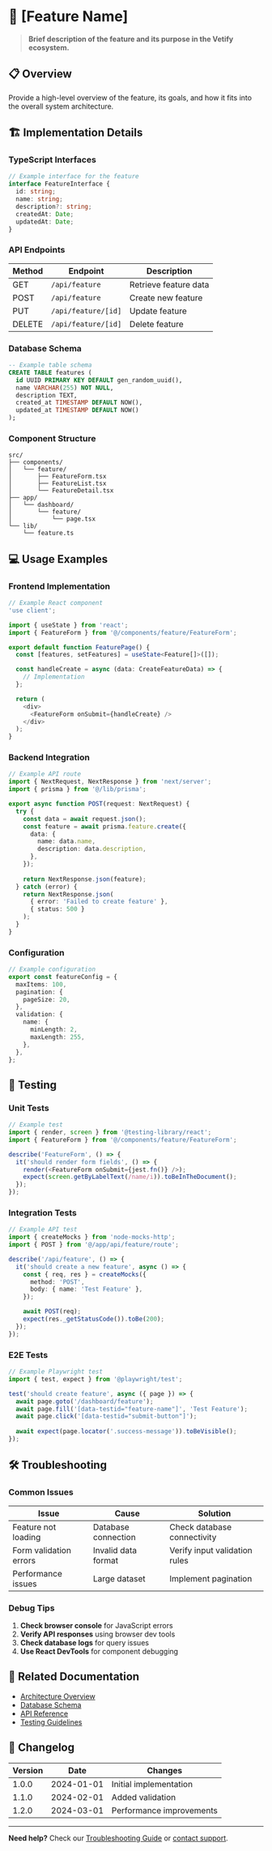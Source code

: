 # 🎯 [Feature Name]

> **Brief description of the feature and its purpose in the Vetify ecosystem.**

## 📋 Overview

Provide a high-level overview of the feature, its goals, and how it fits into the overall system architecture.

## 🏗️ Implementation Details

### TypeScript Interfaces

```typescript
// Example interface for the feature
interface FeatureInterface {
  id: string;
  name: string;
  description?: string;
  createdAt: Date;
  updatedAt: Date;
}
```

### API Endpoints

| Method | Endpoint | Description |
|--------|----------|-------------|
| GET | `/api/feature` | Retrieve feature data |
| POST | `/api/feature` | Create new feature |
| PUT | `/api/feature/[id]` | Update feature |
| DELETE | `/api/feature/[id]` | Delete feature |

### Database Schema

```sql
-- Example table schema
CREATE TABLE features (
  id UUID PRIMARY KEY DEFAULT gen_random_uuid(),
  name VARCHAR(255) NOT NULL,
  description TEXT,
  created_at TIMESTAMP DEFAULT NOW(),
  updated_at TIMESTAMP DEFAULT NOW()
);
```

### Component Structure

```
src/
├── components/
│   └── feature/
│       ├── FeatureForm.tsx
│       ├── FeatureList.tsx
│       └── FeatureDetail.tsx
├── app/
│   └── dashboard/
│       └── feature/
│           └── page.tsx
└── lib/
    └── feature.ts
```

## 💻 Usage Examples

### Frontend Implementation

```typescript
// Example React component
'use client';

import { useState } from 'react';
import { FeatureForm } from '@/components/feature/FeatureForm';

export default function FeaturePage() {
  const [features, setFeatures] = useState<Feature[]>([]);

  const handleCreate = async (data: CreateFeatureData) => {
    // Implementation
  };

  return (
    <div>
      <FeatureForm onSubmit={handleCreate} />
    </div>
  );
}
```

### Backend Integration

```typescript
// Example API route
import { NextRequest, NextResponse } from 'next/server';
import { prisma } from '@/lib/prisma';

export async function POST(request: NextRequest) {
  try {
    const data = await request.json();
    const feature = await prisma.feature.create({
      data: {
        name: data.name,
        description: data.description,
      },
    });
    
    return NextResponse.json(feature);
  } catch (error) {
    return NextResponse.json(
      { error: 'Failed to create feature' },
      { status: 500 }
    );
  }
}
```

### Configuration

```typescript
// Example configuration
export const featureConfig = {
  maxItems: 100,
  pagination: {
    pageSize: 20,
  },
  validation: {
    name: {
      minLength: 2,
      maxLength: 255,
    },
  },
};
```

## 🧪 Testing

### Unit Tests

```typescript
// Example test
import { render, screen } from '@testing-library/react';
import { FeatureForm } from '@/components/feature/FeatureForm';

describe('FeatureForm', () => {
  it('should render form fields', () => {
    render(<FeatureForm onSubmit={jest.fn()} />);
    expect(screen.getByLabelText(/name/i)).toBeInTheDocument();
  });
});
```

### Integration Tests

```typescript
// Example API test
import { createMocks } from 'node-mocks-http';
import { POST } from '@/app/api/feature/route';

describe('/api/feature', () => {
  it('should create a new feature', async () => {
    const { req, res } = createMocks({
      method: 'POST',
      body: { name: 'Test Feature' },
    });

    await POST(req);
    expect(res._getStatusCode()).toBe(200);
  });
});
```

### E2E Tests

```typescript
// Example Playwright test
import { test, expect } from '@playwright/test';

test('should create feature', async ({ page }) => {
  await page.goto('/dashboard/feature');
  await page.fill('[data-testid="feature-name"]', 'Test Feature');
  await page.click('[data-testid="submit-button"]');
  
  await expect(page.locator('.success-message')).toBeVisible();
});
```

## 🛠️ Troubleshooting

### Common Issues

| Issue | Cause | Solution |
|-------|-------|----------|
| Feature not loading | Database connection | Check database connectivity |
| Form validation errors | Invalid data format | Verify input validation rules |
| Performance issues | Large dataset | Implement pagination |

### Debug Tips

1. **Check browser console** for JavaScript errors
2. **Verify API responses** using browser dev tools
3. **Check database logs** for query issues
4. **Use React DevTools** for component debugging

## 🔗 Related Documentation

- [Architecture Overview](../architecture/system-overview.md)
- [Database Schema](../architecture/database-schema.md)
- [API Reference](../development/api-reference.md)
- [Testing Guidelines](../development/testing.md)

## 📝 Changelog

| Version | Date | Changes |
|---------|------|---------|
| 1.0.0 | 2024-01-01 | Initial implementation |
| 1.1.0 | 2024-02-01 | Added validation |
| 1.2.0 | 2024-03-01 | Performance improvements |

---

**Need help?** Check our [Troubleshooting Guide](../troubleshooting/common-issues.md) or [contact support](../../README.md#-support). 